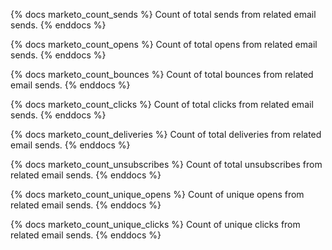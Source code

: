 {% docs marketo_count_sends %}
Count of total sends from related email sends.
{% enddocs %}

{% docs marketo_count_opens %}
Count of total opens from related email sends.
{% enddocs %}

{% docs marketo_count_bounces %}
Count of total bounces from related email sends.
{% enddocs %}

{% docs marketo_count_clicks %}
Count of total clicks from related email sends.
{% enddocs %}

{% docs marketo_count_deliveries %}
Count of total deliveries from related email sends.
{% enddocs %}

{% docs marketo_count_unsubscribes %}
Count of total unsubscribes from related email sends.
{% enddocs %}

{% docs marketo_count_unique_opens %}
Count of unique opens from related email sends.
{% enddocs %}

{% docs marketo_count_unique_clicks %}
Count of unique clicks from related email sends.
{% enddocs %}

